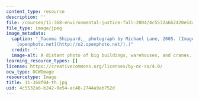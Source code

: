 ```yaml
---
content_type: resource
description: ''
file: /courses/11-368-environmental-justice-fall-2004/4c5532a6b2420e54ac482744a9ab752d_11-368f04-th.jpg
file_type: image/jpeg
image_metadata:
  caption: "_Tacoma Shipyard,_ photograph by Michael Lane, 2005. (Image courtesy of\_\
    [openphoto.net](http://o2.openphoto.net/).)"
  credit: ''
  image-alt: A distant photo of big buildings, warehouses, and cranes.
learning_resource_types: []
license: https://creativecommons.org/licenses/by-nc-sa/4.0/
ocw_type: OCWImage
resourcetype: Image
title: 11-368f04-th.jpg
uid: 4c5532a6-b242-0e54-ac48-2744a9ab752d
---
```

